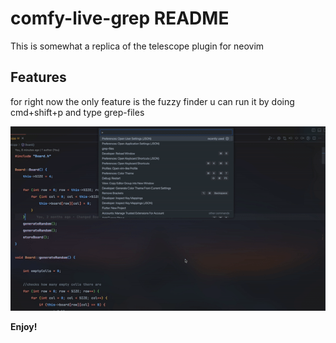 # comfy-live-grep README

This is somewhat a replica of the telescope plugin for neovim

## Features

for right now the only feature is the fuzzy finder u can run it by doing cmd+shift+p and type grep-files

![Fuzzy Finder for Vim](assets/fuzzy_finder_for_vim.gif)

<!-- \!\[feature X\]\(images/feature-x.png\) -->

<!-- > Tip: Many popular extensions utilize animations. This is an excellent way to show off your extension! We recommend short, focused animations that are easy to follow. -->

<!-- ## Requirements -->

<!-- If you have any requirements or dependencies, add a section describing those and how to install and configure them. -->

<!-- ## Extension Settings -->

<!-- Include if your extension adds any VS Code settings through the `contributes.configuration` extension point. -->

<!-- For example: -->

<!-- This extension contributes the following settings: -->

<!-- * `myExtension.enable`: Enable/disable this extension. -->
<!-- * `myExtension.thing`: Set to `blah` to do something. -->

<!-- ## Known Issues -->

<!-- Calling out known issues can help limit users opening duplicate issues against your extension. -->

<!-- ## Release Notes -->

<!-- Users appreciate release notes as you update your extension. -->

<!-- ### 1.0.0 -->

<!-- Initial release of ... -->

<!-- ### 1.0.1 -->

<!-- Fixed issue #. -->

<!-- ### 1.1.0 -->

<!-- Added features X, Y, and Z. -->

<!-- --- -->

<!-- ## Working with Markdown -->

<!-- You can author your README using Visual Studio Code.  Here are some useful editor keyboard shortcuts: -->

<!-- * Split the editor (`Cmd+\` on macOS or `Ctrl+\` on Windows and Linux) -->
<!-- * Toggle preview (`Shift+Cmd+V` on macOS or `Shift+Ctrl+V` on Windows and Linux) -->
<!-- * Press `Ctrl+Space` (Windows, Linux, macOS) to see a list of Markdown snippets -->

<!-- ## For more information -->

<!-- * [Visual Studio Code's Markdown Support](http://code.visualstudio.com/docs/languages/markdown) -->
<!-- * [Markdown Syntax Reference](https://help.github.com/articles/markdown-basics/) -->

**Enjoy!**
